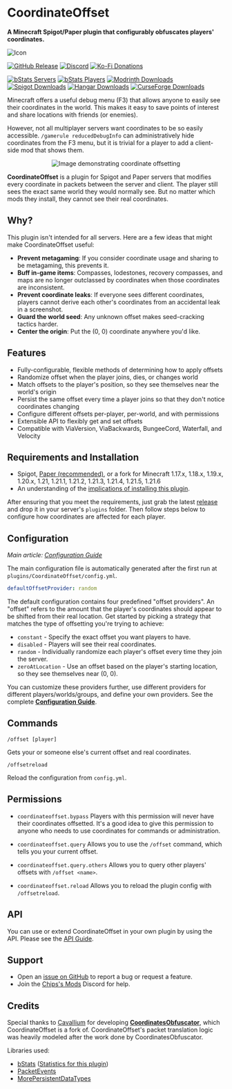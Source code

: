 CoordinateOffset
================
**A Minecraft Spigot/Paper plugin that configurably obfuscates players' coordinates.**

![Icon](.github/img/icon128.png)

[![GitHub Release](https://img.shields.io/github/v/release/joshuaprince/CoordinateOffset?link=https%3A%2F%2Fgithub.com%2Fjoshuaprince%2FCoordinateOffset%2Freleases)](https://github.com/joshuaprince/CoordinateOffset/releases)
[![Discord](https://img.shields.io/discord/1258675512583389236?logo=discord&logoColor=7389D8&label=discord&color=7389D8&link=https%3A%2F%2Fdiscord.gg%2FV3xYtqU9JU)](https://discord.gg/V3xYtqU9JU)
[![Ko-Fi Donations](https://img.shields.io/badge/ko--fi-jtprince-red?logo=ko-fi)](https://ko-fi.com/jtprince)

[![bStats Servers](https://img.shields.io/bstats/servers/19988?color=lightblue&link=https%3A%2F%2Fbstats.org%2Fplugin%2Fbukkit%2FCoordinateOffset%2F19988)](https://bstats.org/plugin/bukkit/CoordinateOffset/19988)
[![bStats Players](https://img.shields.io/bstats/players/19988?color=lightblue&link=https%3A%2F%2Fbstats.org%2Fplugin%2Fbukkit%2FCoordinateOffset%2F19988)](https://bstats.org/plugin/bukkit/CoordinateOffset/19988)
[![Modrinth Downloads](https://img.shields.io/modrinth/dt/coordinateoffset?logo=modrinth&label=modrinth&link=https%3A%2F%2Fmodrinth.com%2Fplugin%2Fcoordinateoffset)](https://modrinth.com/plugin/coordinateoffset)
[![Spigot Downloads](https://img.shields.io/spiget/downloads/111292?logo=spigotmc&logoColor=yellow&label=spigot&color=yellow&link=https%3A%2F%2Fwww.spigotmc.org%2Fresources%2Fcoordinateoffset.111292%2F)](https://www.spigotmc.org/resources/coordinateoffset.111292/)
[![Hangar Downloads](https://img.shields.io/hangar/dt/CoordinateOffset?logo=paper&label=hangar&color=blue&link=https%3A%2F%2Fhangar.papermc.io%2Fjtchips%2FCoordinateOffset)](https://hangar.papermc.io/jtchips/CoordinateOffset)
[![CurseForge Downloads](https://img.shields.io/curseforge/dt/889789?logo=curseforge&logoColor=orange&label=bukkitdev&color=orange&link=https%3A%2F%2Fdev.bukkit.org%2Fprojects%2Fcoordinateoffset)](https://dev.bukkit.org/projects/coordinateoffset)

Minecraft offers a useful debug menu (F3) that allows anyone to easily see their coordinates in the world.
This makes it easy to save points of interest and share locations with friends (or enemies).

However, not all multiplayer servers want coordinates to be so easily accessible. `/gamerule reducedDebugInfo` can
administratively hide coordinates from the F3 menu, but it is trivial for a player to add a client-side mod that
shows them.

<p align="center">
<img src=".github/img/end.png" alt="Image demonstrating coordinate offsetting">
</p>

**CoordinateOffset** is a plugin for Spigot and Paper servers that modifies every coordinate in packets between the
server and client. The player still sees the exact same world they would normally see. But no matter which mods they
install, they cannot see their real coordinates.

Why?
----
This plugin isn't intended for all servers. Here are a few ideas that might make CoordinateOffset useful:
* **Prevent metagaming**: If you consider coordinate usage and sharing to be metagaming, this prevents it.
* **Buff in-game items**: Compasses, lodestones, recovery compasses, and maps are no longer outclassed by coordinates 
  when those coordinates are inconsistent.
* **Prevent coordinate leaks**: If everyone sees different coordinates, players cannot derive each other's coordinates
  from an accidental leak in a screenshot.
* **Guard the world seed**: Any unknown offset makes seed-cracking tactics harder.
* **Center the origin**: Put the (0, 0) coordinate anywhere you'd like.

Features
--------
* Fully-configurable, flexible methods of determining how to apply offsets
* Randomize offset when the player joins, dies, or changes world
* Match offsets to the player's position, so they see themselves near the world's origin
* Persist the same offset every time a player joins so that they don't notice coordinates changing
* Configure different offsets per-player, per-world, and with permissions
* Extensible API to flexibly get and set offsets
* Compatible with ViaVersion, ViaBackwards, BungeeCord, Waterfall, and Velocity

Requirements and Installation
-----------------------------
* Spigot, [Paper (recommended)](https://papermc.io/), or a fork for Minecraft
  1.17.x, 1.18.x, 1.19.x, 1.20.x, 1.21, 1.21.1, 1.21.2, 1.21.3, 1.21.4, 1.21.5, 1.21.6
* An understanding of the [implications of installing this
plugin](https://github.com/joshuaprince/CoordinateOffset/wiki/Implications-and-Limitations).

After ensuring that you meet the requirements, just grab the latest
[release](https://github.com/joshuaprince/CoordinateOffset/releases/latest) and drop it in your server's `plugins`
folder. Then follow steps below to configure how coordinates are affected for each player.

Configuration
-------------
*Main article: [Configuration Guide](https://github.com/joshuaprince/CoordinateOffset/wiki/Configuration-Guide)*

The main configuration file is automatically generated after the first run at `plugins/CoordinateOffset/config.yml`.

```yaml
defaultOffsetProvider: random
```

The default configuration contains four predefined "offset providers". An "offset" refers to the amount that the
player's coordinates should appear to be shifted from their real location. Get started by picking a strategy that
matches the type of offsetting you're trying to achieve:
* `constant` - Specify the exact offset you want players to have.
* `disabled` - Players will see their real coordinates.
* `random` - Individually randomize each player's offset every time they join the server.
* `zeroAtLocation` - Use an offset based on the player's starting location, so they see themselves near (0, 0).

You can customize these providers further, use different providers for different players/worlds/groups, and define your
own providers. See the complete
[**Configuration Guide**](https://github.com/joshuaprince/CoordinateOffset/wiki/Configuration-Guide).

Commands
--------
```
/offset [player]
```
Gets your or someone else's current offset and real coordinates.

```
/offsetreload
```
Reload the configuration from `config.yml`.

Permissions
-----------
* `coordinateoffset.bypass`
Players with this permission will never have their coordinates offsetted.
It's a good idea to give this permission to anyone who needs to use coordinates for commands or administration.

* `coordinateoffset.query`
Allows you to use the `/offset` command, which tells you your current offset.

* `coordinateoffset.query.others`
Allows you to query other players' offsets with `/offset <name>`.

* `coordinateoffset.reload`
Allows you to reload the plugin config with `/offsetreload`.

API
---
You can use or extend CoordinateOffset in your own plugin by using the API. Please see the
[API Guide](https://github.com/joshuaprince/CoordinateOffset/wiki/API).

Support
-------
* Open an [issue on GitHub](https://github.com/joshuaprince/CoordinateOffset/issues) to report a bug or request a feature.
* Join the [Chips's Mods](https://discord.gg/V3xYtqU9JU) Discord for help.

Credits
-------
Special thanks to [Cavallium](https://github.com/cavallium) for developing
[**CoordinatesObfuscator**](https://github.com/cavallium/CoordinatesObfuscator), which CoordinateOffset is a fork of.
CoordinateOffset's packet translation logic was heavily modeled after the work done by CoordinatesObfuscator.

Libraries used:
* [bStats](https://bstats.org/) ([Statistics for this plugin](https://bstats.org/plugin/bukkit/CoordinateOffset/19988))
* [PacketEvents](https://github.com/retrooper/packetevents)
* [MorePersistentDataTypes](https://github.com/JEFF-Media-GbR/MorePersistentDataTypes)
